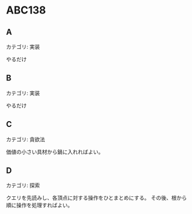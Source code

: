 # ABC138

## A
カテゴリ: 実装

やるだけ

## B
カテゴリ: 実装

やるだけ

## C
カテゴリ: 貪欲法

価値の小さい具材から鍋に入れればよい。

## D
カテゴリ: 探索

クエリを先読みし、各頂点に対する操作をひとまとめにする。
その後、根から順に操作を処理すればよい。
